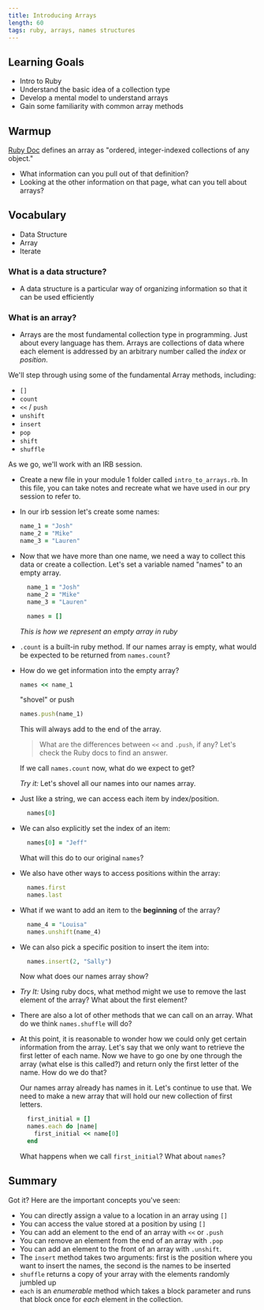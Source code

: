 ```yaml
---
title: Introducing Arrays
length: 60
tags: ruby, arrays, names structures
---
```


## Learning Goals

*   Intro to Ruby
*   Understand the basic idea of a collection type
*   Develop a mental model to understand arrays
*   Gain some familiarity with common array methods

## Warmup

[Ruby Doc](https://ruby-doc.org/core-2.4.2/Array.html) defines an array as "ordered, integer-indexed collections of any object."

* What information can you pull out of that definition?
* Looking at the other information on that page, what can you tell about arrays?

## Vocabulary

* Data Structure
* Array
* Iterate

### What is a data structure?

-   A data structure is a particular way of organizing information so that it can be used efficiently

### What is an array?

-   Arrays are the most fundamental collection type in programming. Just about every language has them. Arrays are collections of data where each element is addressed by an arbitrary number called the *index* or *position*.

We'll step through using some of the fundamental Array methods, including:

*   `[]`
*   `count`
*   `<<` / `push`
*   `unshift`
*   `insert`
*   `pop`
*   `shift`
*   `shuffle`

As we go, we'll work with an IRB session.

-   Create a new file in your module 1 folder called `intro_to_arrays.rb`. In this file, you can take notes and recreate what we have used in our pry session to refer to.
-   In our irb session let's create some names:

    ```ruby
    name_1 = "Josh"
    name_2 = "Mike"
    name_3 = "Lauren"
    ```
-   Now that we have more than one name, we need a way to collect this data or create a collection. Let's set a variable named "names" to an empty array.

    ```ruby
      name_1 = "Josh"
      name_2 = "Mike"
      name_3 = "Lauren"

      names = []
    ```

    *This is how we represent an empty array in ruby*

-   `.count` is a built-in ruby method. If our names array is empty, what would be expected to be returned from ```names.count```?

-   How do we get information into the empty array?

    ```ruby
    names << name_1
    ```

      "shovel" or push

    ```ruby
    names.push(name_1)
    ```

    This will always add to the end of the array.

    > What are the differences between `<<` and `.push`, if any? Let's check the Ruby docs to find an answer.

    If we call ```names.count``` now, what do we expect to get?

    *Try it:* Let's shovel all our names into our names array.

-   Just like a string, we can access each item by index/position.

    ```ruby
      names[0]
    ```

-   We can also explicitly set the index of an item:

    ```ruby
      names[0] = "Jeff"
    ```

    What will this do to our original ```names```?

-   We also have other ways to access positions within the array:

    ```ruby
      names.first
      names.last
    ```

-   What if we want to add an item to the **beginning** of the array?

    ```ruby
      name_4 = "Louisa"
      names.unshift(name_4)
    ```

-   We can also pick a specific position to insert the item into:

    ```ruby
      names.insert(2, "Sally")
    ```
    Now what does our names array show?

-   *Try It:* Using ruby docs, what method might we use to remove the last element of the array? What about the first element?

-   There are also a lot of other methods that we can call on an array. What do we think ```names.shuffle``` will do?

-   At this point, it is reasonable to wonder how we could only get certain information from the array. Let's say that we only want to retrieve the first letter of each name. Now we have to go one by one through the array (what else is this called?) and return only the first letter of the name. How do we do that?

    Our names array already has names in it. Let's continue to use that. We need to make a new array that will hold our new collection of first letters.

    ```ruby
      first_initial = []
      names.each do |name|
        first_initial << name[0]
      end
    ```

    What happens when we call ```first_initial```? What about ```names```?

## Summary

Got it? Here are the important concepts you've seen:

*   You can directly assign a value to a location in an array using `[]`
*   You can access the value stored at a position by using `[]`
*   You can add an element to the end of an array with `<<` or `.push`
*   You can remove an element from the end of an array with `.pop`
*   You can add an element to the front of an array with `.unshift`.
*   The `insert` method takes two arguments: first is the position where you want to insert the names, the second is the names to be inserted
*   `shuffle` returns a copy of your array with the elements randomly jumbled up
*   `each` is an *enumerable* method which takes a block parameter and runs that block once for *each* element in the collection.
